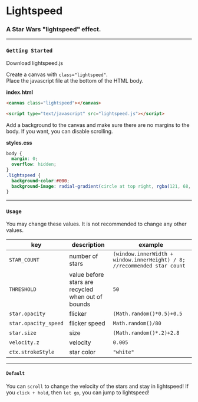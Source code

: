 # Lightspeed
### A Star Wars "lightspeed" effect.

***
### `Getting Started`
Download lightspeed.js

Create a canvas with `class="lightspeed"`.
<br />Place the javascript file at the bottom of the HTML body.

**index.html**
```html
<canvas class="lightspeed"></canvas>

<script type="text/javascript" src="lightspeed.js"></script>
```


Add a background to the canvas and make sure there are no margins to the body. If you want, you can disable scrolling.

**styles.css**
```css
body {
  margin: 0;
  overflow: hidden;
}
.lightspeed {
  background-color:#000;
  background-image: radial-gradient(circle at top right, rgba(121, 68, 154, 0.13), transparent), radial-gradient(circle at 20% 80%, rgba(41, 196, 255, 0.13), transparent);
}
```

***
### `Usage`

You may change these values. It is not recommended to change any other values.

| key | description | example |
|---|---|---|
| `STAR_COUNT` | number of stars | `(window.innerWidth + window.innerHeight) / 8; //recommended star count` |
|`THRESHOLD` | value before stars are recycled when out of bounds | `50`|
|`star.opacity` | flicker | `(Math.random()*0.5)+0.5`|
|`star.opacity_speed` | flicker speed | `Math.random()/80`|
|`star.size` | size | `(Math.random()*.2)+2.8`|
|`velocity.z` | velocity | `0.005`|
|`ctx.strokeStyle` | star color | `"white"`|

***
#### `Default`
You can `scroll` to change the velocity of the stars and stay in lightspeed!
If you `click + hold`, then `let go`, you can jump to lightspeed!










